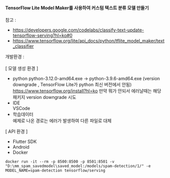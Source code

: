 #### TensorFlow Lite Model Maker를 사용하여 커스텀 텍스트 분류 모델 만들기
참고 : 
 - https://developers.google.com/codelabs/classify-text-update-tensorflow-serving?hl=ko#0
 - https://www.tensorflow.org/lite/api_docs/python/tflite_model_maker/text_classifier

개발환경 : <br><br>
[ 모델 생성 환경 ]
  - python 
    python-3.12.0-amd64.exe -> python-3.9.6-amd64.exe (version downgrade , TensorFlow Lite가 python 최신 버전에서 안됨)
    https://www.tensorflow.org/install?hl=ko
    만약 뭐가 안되서 에러날때는 해당 패키지 version downgrade 시도
  - IDE <br>
    VSCode
  - 학습데이터 <br>
    예제로 나온 경로는 에러가 발생하여 다른 파일로 대체

[ API 환경 ]
 - Flutter SDK
 - Android
 - Docker

```docker
docker run -it --rm -p 8500:8500 -p 8501:8501 -v "D:\mm_spam_savedmodel\saved_model:/models/spam-detection/1/" -e MODEL_NAME=spam-detection tensorflow/serving
```

